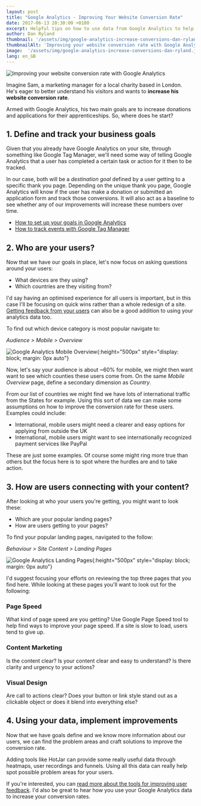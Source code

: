 ```yaml
---
layout: post
title: "Google Analytics - Improving Your Website Conversion Rate"
date: 2017-06-13 20:30:00 +0100
excerpt: Helpful tips on how to use data from Google Analytics to help increase your website conversion rate.
author: Dan Ryland
thumbnail: '/assets/img/google-analytics-increase-conversions-dan-ryland.jpg'
thumbnailAlt: 'Improving your website conversion rate with Google Analytics'
image:  '/assets/img/google-analytics-increase-conversions-dan-ryland.jpg'
lang: en_GB
---
```

![Improving your website conversion rate with Google Analytics](/assets/img/google-analytics-increase-conversions-dan-ryland.jpg)

Imagine Sam, a marketing manager for a local charity based in London. He's eager to better understand his visitors and wants to __increase his website conversion rate__.

Armed with Google Analytics, his two main goals are to increase donations and applications for their apprenticeships. So, where does he start?

## 1. Define and track your business goals ##

Given that you already have Google Analytics on your site, through something like Google Tag Manager, we'll need some way of telling Google Analytics that a user has completed a certain task or action for it then to be tracked.

In our case, both will be a _destination goal_ defined by a user getting to a specific thank you page. Depending on the unique thank you page, Google Analytics will know if the user has make a donation or submitted an application form and track those conversions. It will also act as a baseline to see whether any of our improvements will increase these numbers over time.

- [How to set up your goals in Google Analytics](https://blog.kissmetrics.com/critical-goal-types/)
- [How to track events with Google Tag Manager](https://www.branded3.com/blog/universal-analytics-event-tracking-via-google-tag-manager/)

## 2. Who are your users? ##

Now that we have our goals in place, let's now focus on asking questions around your users:

- What devices are they using?
- Which countries are they visiting from?

I'd say having an optimised experience for all users is important, but in this case I'll be focusing on quick wins rather than a whole redesign of a site. [Getting feedback from your users](https://danryland.co.uk/why-listen-to-customer-feedback) can also be a good addition to using your analytics data too.

To find out which device category is most popular navigate to:

_Audience > Mobile > Overview_

![Google Analytics Mobile Overview](/assets/img/google-analytics-devices-dan-ryland.png){:height="500px" style="display: block; margin: 0px auto"}

Now, let's say your audience is about ~60% for mobile, we might then want want to see which counties these users come from. On the same _Mobile Overview_ page, define a secondary dimension as _Country_.

From our list of countries we might find we have lots of international traffic from the States for example. Using this sort of data we can make some assumptions on how to improve the conversion rate for these users. Examples could include:

- International, mobile users might need a clearer and easy options for applying from outside the UK
- International, mobile users might want to see internationally recognized payment services like PayPal

These are just some examples. Of course some might ring more true than others but the focus here is to spot where the hurdles are and to take action.

## 3. How are users connecting with your content? ##

After looking at who your users you're getting, you might want to look these:

- Which are your popular landing pages?
- How are users getting to your pages?

To find your popular landing pages, navigated to the follow:

_Behaviour > Site Content > Landing Pages_

![Google Analytics Landing Pages](/assets/img/google-analytics-landing-pages-dan-ryland.png){:height="500px" style="display: block; margin: 0px auto"}

I'd suggest focusing your efforts on reviewing the top three pages that you find here. While looking at these pages you'll want to look out for the following:

### Page Speed ###

What kind of page speed are you getting? Use Google Page Speed tool to help find ways to improve your page speed. If a site is slow to load, users tend to give up.

### Content Marketing ###

Is the content clear? Is your content clear and easy to understand? Is there clarity and urgency to your actions?

### Visual Design ###

Are call to actions clear? Does your button or link style stand out as a clickable object or does it blend into everything else?

## 4. Using your data, implement improvements ##

Now that we have goals define and we know more information about our users, we can find the problem areas and craft solutions to improve the conversion rate.

Adding tools like HotJar can provide some really useful data through heatmaps, user recordings and funnels. Using all this data can really help spot possible problem areas for your users.

If you're interested, you can [read more about the tools for improving user feedback](https://danryland.co.uk/why-listen-to-customer-feedback). I'd also be great to hear how you use your Google Analytics data to increase your conversion rates.